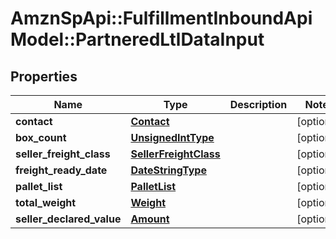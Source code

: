 # AmznSpApi::FulfillmentInboundApiModel::PartneredLtlDataInput

## Properties
Name | Type | Description | Notes
------------ | ------------- | ------------- | -------------
**contact** | [**Contact**](Contact.md) |  | [optional] 
**box_count** | [**UnsignedIntType**](UnsignedIntType.md) |  | [optional] 
**seller_freight_class** | [**SellerFreightClass**](SellerFreightClass.md) |  | [optional] 
**freight_ready_date** | [**DateStringType**](DateStringType.md) |  | [optional] 
**pallet_list** | [**PalletList**](PalletList.md) |  | [optional] 
**total_weight** | [**Weight**](Weight.md) |  | [optional] 
**seller_declared_value** | [**Amount**](Amount.md) |  | [optional] 

